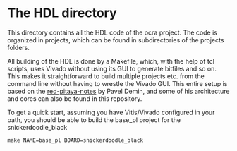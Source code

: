 # The HDL directory

This directory contains all the HDL code of the ocra project. The code is organized in projects, which can be found in subdirectories of the projects folders.

All building of the HDL is done by a Makefile, which, with the help of tcl scripts, uses Vivado without using its GUI to generate bitfiles and so on. This makes it straightforward to build multiple projects etc. from the command line without having to wrestle the Vivado GUI. This entire setup is based on the [red-pitaya-notes](https://github.com/pavel-demin/red-pitaya-notes) by Pavel Demin, and some of his architecture and cores can also be found in this repository.

To get a quick start, assuming you have Vitis/Vivado configured in your path, you should be able to build the base_pl project for the snickerdoodle_black
```
make NAME=base_pl BOARD=snickerdoodle_black
```

